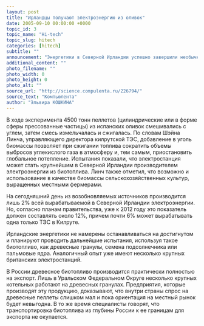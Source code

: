 ```yaml
---
layout: post
title: "Ирландцы получают электроэнергию из оливок"
date: 2005-09-10 00:00:00 +0000
topic_id: 3
topic_name: "Hi-tech"
topic_slug: hitech
categories: [hitech]
subtitle: ""
announcement: "Энергетики в Северной Ирландии успешно завершили необычный эксперимент - на электростанции в Килруте (Каррикфергус, графство Антрим) вместе с углем сжигались оливки. Точнее, в качестве топлива использовалась биомасса из этих ягод, оставшаяся после отжима масла, сообщает BBC News. Биомасса &mdash; это возобновляемый источник топлива, состоящий из органических элементов и получаемый в результате жизнедеятельности населения, сельскохозяйственной или промышленной деятельности."
additional_content: ""
photo_filename: ""
photo_width: 0
photo_height: 0
photo_alt: ""
source_url: "http://science.compulenta.ru/226794/"
source_text: "Компьюлента"
author: "Эльвира КОШКИНА"
---
```

В ходе эксперимента 4500 тонн пеллетов (цилиндрические или в форме сферы прессованные частицы) из испанских оливок смешивались с углем, затем смесь измельчалась и сжигалась. По словам Шэйна Линча, управляющего директора килрутской ТЭС, добавление в уголь биомассы позволяет при сжигании топлива сократить объемы выбросов углекислого газа в атмосферу и, тем самым, приостановить глобальное потепление. Испытания показали, что электростанция может стать крупнейшим в Северной Ирландии производителем электроэнергии из биотоплива. Линч также отметил, что возможно и использование в качестве биомассы сельскохозяйственных культур, выращенных местными фермерами.

На сегодняшний день из возобновляемых источников производится лишь 2% всей вырабатываемой в Северной Ирландии электроэнергии. Но, согласно планам правительства, уже к 2012 году это показатель должен составлять около 12%, причем почти 6% может вырабатывать одна только ТЭС в Килруте.

Ирландские энергетики не намерены останавливаться на достигнутом и планируют проводить дальнейшие испытания, используя такое биотопливо, как древесные гранулы, семена подсолнечника или пальмовые ядра. Аналогичный опыт уже имеют несколько крупных британских электростанций.

В России древесное биотопливо производится практически полностью на экспорт. Лишь в Уральском Федеральном Округе несколько крупных котельных работают на древесных гранулах. Предприятия, которые производят эту продукцию, доказывают, что внутри страны спрос на древесные пеллеты слишком мал и пока ориентация на местный рынок будет невыгодна. В то же время специалисты говорят, что транспортировка биотоплива из глубины России к ее границам для экспорта не окупается.
